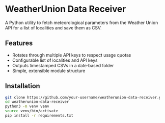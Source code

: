 # WeatherUnion Data Receiver

A Python utility to fetch meteorological parameters from the Weather Union API for a list of localities and save them as CSV.

## Features

- Rotates through multiple API keys to respect usage quotas
- Configurable list of localities and API keys
- Outputs timestamped CSVs in a date‑based folder
- Simple, extensible module structure

## Installation

```bash
git clone https://github.com/your‑username/weatherunion-data-receiver.git
cd weatherunion-data-receiver
python3 -m venv venv
source venv/bin/activate
pip install -r requirements.txt
